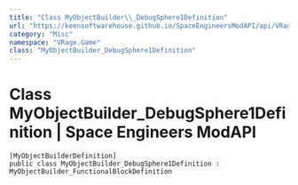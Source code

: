 ```yaml
---
title: "Class MyObjectBuilder\\_DebugSphere1Definition"
url: "https://keensoftwarehouse.github.io/SpaceEngineersModAPI/api/VRage.Game.MyObjectBuilder_DebugSphere1Definition.html"
category: "Misc"
namespace: "VRage.Game"
class: "MyObjectBuilder_DebugSphere1Definition"
---
```


# Class MyObjectBuilder\_DebugSphere1Definition | Space Engineers ModAPI

```
[MyObjectBuilderDefinition]
public class MyObjectBuilder_DebugSphere1Definition : MyObjectBuilder_FunctionalBlockDefinition
```